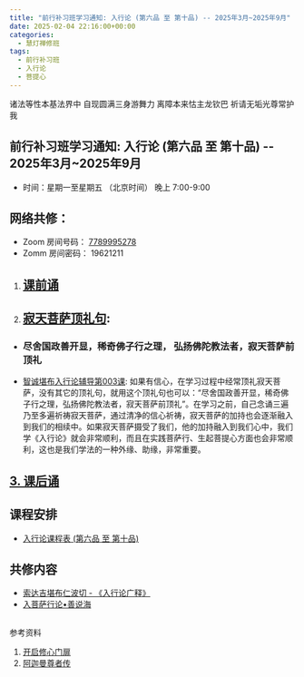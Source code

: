 ```yaml
---
title: "前行补习班学习通知: 入行论 (第六品 至 第十品) -- 2025年3月~2025年9月"
date: 2025-02-04 22:16:00+00:00
categories:
  - 慧灯禅修班
tags:
  - 前行补习班
  - 入行论
  - 菩提心
---
```

诸法等性本基法界中 自现圆满三身游舞力
离障本来怙主龙钦巴 祈请无垢光尊常护我

## 前行补习班学习通知: 入行论 (第六品 至 第十品) -- 2025年3月~2025年9月

* 时间：星期一至星期五  （北京时间）  晚上 7:00-9:00

## 网络共修：

* Zoom 房间号码： [7789995278](https://us02web.zoom.us/j/7789995278?pwd=VjZmbWJFY2k2K0E5RVB2cTNIQmhqUT09)
* Zomm 房间密码： 19621211

1. ## [课前诵](https://s3.ap-northeast-1.wasabisys.com/hdcx/hdv/v/keqian2022.mp4)
2. ## [寂天菩萨顶礼句](https://s3.ap-northeast-1.wasabisys.com/hdcx/hdv/v/寂天菩萨顶礼偈.mp4):

* ### 尽舍国政善开显，稀奇佛子行之理， 弘扬佛陀教法者，寂天菩萨前顶礼
* [智诚堪布入行论辅导第003课](<>): 如果有信心，在学习过程中经常顶礼寂天菩萨，没有其它的顶礼句，就用这个顶礼句也可以：“尽舍国政善开显，稀奇佛子行之理，弘扬佛陀教法者，寂天菩萨前顶礼”。在学习之前，自己念诵三遍乃至多遍祈祷寂天菩萨，通过清净的信心祈祷，寂天菩萨的加持也会逐渐融入到我们的相续中。如果寂天菩萨摄受了我们，他的加持融入到我们心中，我们学《入行论》就会非常顺利，而且在实践菩萨行、生起菩提心方面也会非常顺利，这也是我们学法的一种外缘、助缘，非常重要。

## [3. 课后诵](https://r2.hdcxb.net/kesong/回向(2021版-LB).mp4)

## 课程安排

* [入行论课程表 (第六品 至 第十品) ](https://s3.ap-northeast-1.wasabisys.com/hdcx/hdv/f/up/%E5%85%A5%E8%A1%8C%E8%AE%BA%E5%AD%A6%E4%B9%A0%E9%80%9A%E7%9F%A5v2.html)

## 共修内容

* [索达吉堪布仁波切 - 《入行论广释》](https://huidengchanxiu.net/refs/rxl/06)
* [入菩萨行论•善说海](https://huidengchanxiu.net/refs/rxl/ssh#%E7%AC%AC%E4%B8%80%E5%93%81-%E8%8F%A9%E6%8F%90%E5%BF%83%E5%88%A9%E7%9B%8A)

## 
参考资料

1. [开启修心门扉](https://www.riyuebianzhao.com/%E9%AB%98%E7%BA%A7/%E4%BF%AE%E5%BF%83/%E5%BC%80%E5%90%AF%E4%BF%AE%E5%BF%83%E9%97%A8%E6%89%89)
2. [](https://www.riyuebianzhao.com/%E9%AB%98%E7%BA%A7/%E4%BF%AE%E5%BF%83/%E5%BC%80%E5%90%AF%E4%BF%AE%E5%BF%83%E9%97%A8%E6%89%89)[阿迦曼尊者传](https://compassion.familyds.org/library/Ebooks/Cabinet_08/84040%E5%B0%8A%E8%80%85%E9%98%BF%E8%BF%A6%E6%9B%BC%E5%82%B3.pdf)



[](https://huidengchanxiu.net/refs/rxl/ssh#%E7%AC%AC%E4%B8%80%E5%93%81-%E8%8F%A9%E6%8F%90%E5%BF%83%E5%88%A9%E7%9B%8A)
